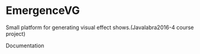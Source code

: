 # EmergenceVG
Small platform for generating visual effect shows.(Javalabra2016-4 course project)

Documentation
